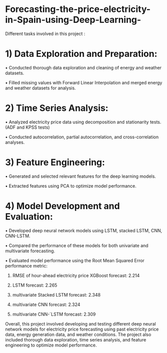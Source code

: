 # Forecasting-the-price-electricity-in-Spain-using-Deep-Learning-
Different tasks involved in this project :

# 1) Data Exploration and Preparation:

• Conducted thorough data exploration and cleaning of energy and weather datasets.

• Filled missing values with Forward Linear Interpolation and merged energy and weather datasets for analysis.


# 2) Time Series Analysis:

•	Analyzed electricity price data using decomposition and stationarity tests. (ADF and KPSS tests)

•	Conducted autocorrelation, partial autocorrelation, and cross-correlation analyses.


# 3) Feature Engineering:

•	Generated and selected relevant features for the deep learning models.

•	Extracted features using PCA to optimize model performance.

# 4) Model Development and Evaluation:

•	Developed deep neural network models using LSTM, stacked LSTM, CNN, CNN-LSTM.

•	Compared the performance of these models for both univariate and multivariate forecasting.

•	Evaluated model performance using the Root Mean Squared Error performance metric:

1) RMSE of hour-ahead electricity price XGBoost forecast: 2.214

2) LSTM forecast: 2.265

3) multivariate Stacked LSTM forecast: 2.348

4) multivariate CNN forecast: 2.324

5) multivariate CNN-`LSTM forecast: 2.309


Overall, this project involved developing and testing different deep neural network models for electricity price forecasting using past electricity price data, energy generation data, and weather conditions. The project also included thorough data exploration, time series analysis, and feature engineering to optimize model performance.
